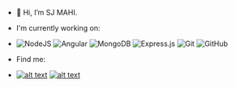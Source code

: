 - 👋 Hi, I’m SJ MAHI.

- I'm currently working on:
- ![NodeJS](https://img.shields.io/badge/node.js-6DA55F?style=for-the-badge&logo=node.js&logoColor=white)
  ![Angular](https://img.shields.io/badge/angular-%23DD0031.svg?style=for-the-badge&logo=angular&logoColor=white)
  ![MongoDB](https://img.shields.io/badge/MongoDB-%234ea94b.svg?style=for-the-badge&logo=mongodb&logoColor=white)
  ![Express.js](https://img.shields.io/badge/express.js-%23404d59.svg?style=for-the-badge&logo=express&logoColor=%2361DAFB)
  ![Git](https://img.shields.io/badge/git-%23F05033.svg?style=for-the-badge&logo=git&logoColor=white)
  ![GitHub](https://img.shields.io/badge/github-%23121011.svg?style=for-the-badge&logo=github&logoColor=white)
- Find me: 
- <a href="https://www.instagram.com/m_a_h_i_t_o_/?hl=en">![alt text](https://img.shields.io/badge/-Instagram-833AB4?style=plastic&logo=Instagram)</a>
  <a href="https://www.linkedin.com/in/satyajit-mahi-99b642172/"> ![alt text](https://img.shields.io/badge/-LinkedIn-0e76a8?style=plastic&logo=linkedIn)</a>

<!---
mahiii007/mahiii007 is a ✨ special ✨ repository because its `README.md` (this file) appears on your GitHub profile.
You can click the Preview link to take a look at your changes.
--->
